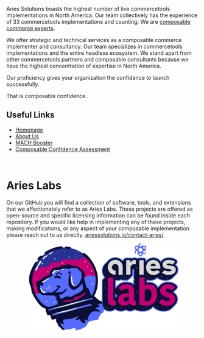 Aries Solutions boasts the highest number of live commercetools implementations in North America. Our team collectively has the experience of 33 commercetools implementations and counting. We are [composable commerce experts](https://www.ariessolutions.io/composable-commerce/).

We offer strategic and technical services as a composable commerce implementer and consultancy. Our team specializes in commercetools implementations and the entire headless ecosystem. We stand apart from other commercetools partners and composable consultants because we have the highest concentration of expertise in North America.

Our proficiency gives your organization the confidence to launch successfully.

That is composable confidence.

## Useful Links

- [Homepage](https://www.ariessolutions.io/)
- [About Us](https://www.ariessolutions.io/about/)
- [MACH Booster](https://www.ariessolutions.io/composable-commerce/mach-booster-commercetools-accelerator/)
- [Composable Confidence Assessment](https://www.ariessolutions.io/composable-commerce/composable-assessment/)


<br>

# Aries Labs

On our GitHub you will find a collection of software, tools, and extensions that we affectionately refer to as Aries Labs. These projects are offered as open-source and specific licensing information can be found inside each repository. If you would like help in implementing any of these projects, making modifications, or any aspect of your composable implementation please reach out to us directly. [ariessolutions.io/contact-aries/](https://www.ariessolutions.io/contact-aries/)

<p align="center">
  <img src="https://raw.githubusercontent.com/ariessolutionsio/.github/main/profile/assets/Labs-Animated.svg" width="400px" style="max-width:400px;" />
</p>

